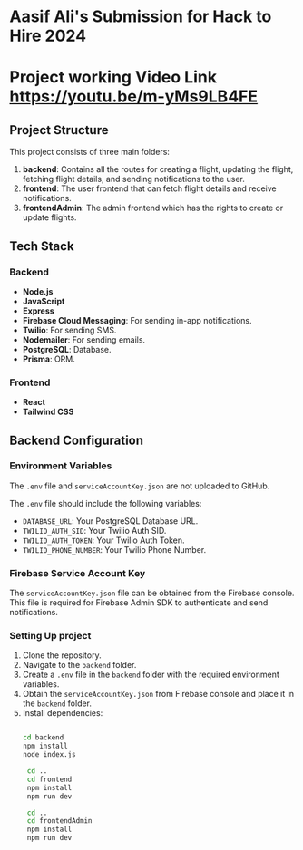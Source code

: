 # Aasif Ali's Submission for Hack to Hire 2024

# Project working Video Link  https://youtu.be/m-yMs9LB4FE
## Project Structure

This project consists of three main folders:

1. **backend**: Contains all the routes for creating a flight, updating the flight, fetching flight details, and sending notifications to the user.
2. **frontend**: The user frontend that can fetch flight details and receive notifications.
3. **frontendAdmin**: The admin frontend which has the rights to create or update flights.

## Tech Stack

### Backend
- **Node.js**
- **JavaScript**
- **Express**
- **Firebase Cloud Messaging**: For sending in-app notifications.
- **Twilio**: For sending SMS.
- **Nodemailer**: For sending emails.
- **PostgreSQL**: Database.
- **Prisma**: ORM.

### Frontend
- **React**
- **Tailwind CSS**

## Backend Configuration

### Environment Variables
The `.env` file and `serviceAccountKey.json` are not uploaded to GitHub. 

The `.env` file should include the following variables:
- `DATABASE_URL`: Your PostgreSQL Database URL.
- `TWILIO_AUTH_SID`: Your Twilio Auth SID.
- `TWILIO_AUTH_TOKEN`: Your Twilio Auth Token.
- `TWILIO_PHONE_NUMBER`: Your Twilio Phone Number.

### Firebase Service Account Key
The `serviceAccountKey.json` file can be obtained from the Firebase console. This file is required for Firebase Admin SDK to authenticate and send notifications.

### Setting Up project
1. Clone the repository.
2. Navigate to the `backend` folder.
3. Create a `.env` file in the `backend` folder with the required environment variables.
4. Obtain the `serviceAccountKey.json` from Firebase console and place it in the `backend` folder.
5. Install dependencies:
   ```bash
   
   cd backend
   npm install
   node index.js

    cd ..
    cd frontend
    npm install
    npm run dev

    cd ..
    cd frontendAdmin
    npm install
    npm run dev



